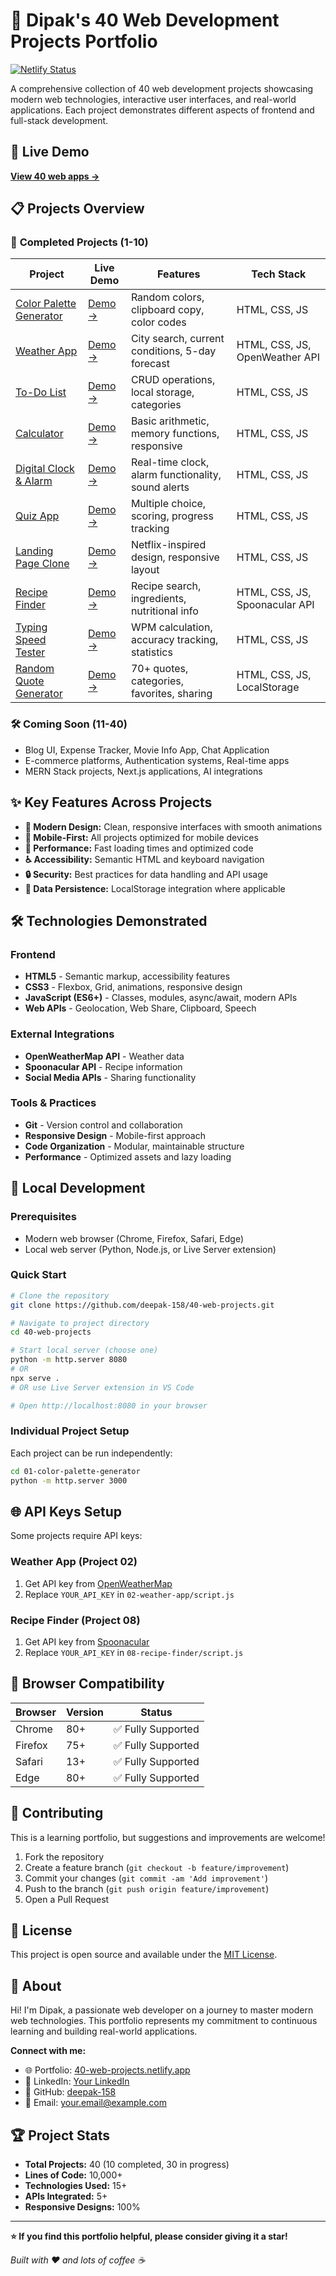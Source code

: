# 🌟 Dipak's 40 Web Development Projects Portfolio

[![Netlify Status](https://api.netlify.com/api/v1/badges/6ac4abc8-f0e8-4cc0-b8d8-2d8b2f5e7a1c/deploy-status)](https://app.netlify.com/sites/40-web-projects/deploys)

A comprehensive collection of 40 web development projects showcasing modern web technologies, interactive user interfaces, and real-world applications. Each project demonstrates different aspects of frontend and full-stack development.

## 🚀 Live Demo

**[View 40 web apps →](https://40-web-projects.netlify.app)**

## 📋 Projects Overview

### 🎯 **Completed Projects (1-10)**

| Project | Live Demo | Features | Tech Stack |
|---------|-----------|----------|------------|
| [Color Palette Generator](./01-color-palette-generator/) | [Demo →](https://40-web-projects.netlify.app/01-color-palette-generator/) | Random colors, clipboard copy, color codes | HTML, CSS, JS |
| [Weather App](./02-weather-app/) | [Demo →](https://40-web-projects.netlify.app/02-weather-app/) | City search, current conditions, 5-day forecast | HTML, CSS, JS, OpenWeather API |
| [To-Do List](./03-todo-list/) | [Demo →](https://40-web-projects.netlify.app/03-todo-list/) | CRUD operations, local storage, categories | HTML, CSS, JS |
| [Calculator](./04-calculator/) | [Demo →](https://40-web-projects.netlify.app/04-calculator/) | Basic arithmetic, memory functions, responsive | HTML, CSS, JS |
| [Digital Clock & Alarm](./05-digital-clock-alarm/) | [Demo →](https://40-web-projects.netlify.app/05-digital-clock-alarm/) | Real-time clock, alarm functionality, sound alerts | HTML, CSS, JS |
| [Quiz App](./06-quiz-app/) | [Demo →](https://40-web-projects.netlify.app/06-quiz-app/) | Multiple choice, scoring, progress tracking | HTML, CSS, JS |
| [Landing Page Clone](./07-landing-page-clone/) | [Demo →](https://40-web-projects.netlify.app/07-landing-page-clone/) | Netflix-inspired design, responsive layout | HTML, CSS, JS |
| [Recipe Finder](./08-recipe-finder/) | [Demo →](https://40-web-projects.netlify.app/08-recipe-finder/) | Recipe search, ingredients, nutritional info | HTML, CSS, JS, Spoonacular API |
| [Typing Speed Tester](./09-typing-speed-tester/) | [Demo →](https://40-web-projects.netlify.app/09-typing-speed-tester/) | WPM calculation, accuracy tracking, statistics | HTML, CSS, JS |
| [Random Quote Generator](./10-random-quote-generator/) | [Demo →](https://40-web-projects.netlify.app/10-random-quote-generator/) | 70+ quotes, categories, favorites, sharing | HTML, CSS, JS, LocalStorage |

### 🛠️ **Coming Soon (11-40)**
- Blog UI, Expense Tracker, Movie Info App, Chat Application
- E-commerce platforms, Authentication systems, Real-time apps
- MERN Stack projects, Next.js applications, AI integrations

## ✨ **Key Features Across Projects**

- **🎨 Modern Design:** Clean, responsive interfaces with smooth animations
- **📱 Mobile-First:** All projects optimized for mobile devices
- **🚀 Performance:** Fast loading times and optimized code
- **♿ Accessibility:** Semantic HTML and keyboard navigation
- **🔒 Security:** Best practices for data handling and API usage
- **💾 Data Persistence:** LocalStorage integration where applicable

## 🛠️ **Technologies Demonstrated**

### **Frontend**
- **HTML5** - Semantic markup, accessibility features
- **CSS3** - Flexbox, Grid, animations, responsive design
- **JavaScript (ES6+)** - Classes, modules, async/await, modern APIs
- **Web APIs** - Geolocation, Web Share, Clipboard, Speech

### **External Integrations**
- **OpenWeatherMap API** - Weather data
- **Spoonacular API** - Recipe information
- **Social Media APIs** - Sharing functionality

### **Tools & Practices**
- **Git** - Version control and collaboration
- **Responsive Design** - Mobile-first approach
- **Code Organization** - Modular, maintainable structure
- **Performance** - Optimized assets and lazy loading

## 🚀 **Local Development**

### **Prerequisites**
- Modern web browser (Chrome, Firefox, Safari, Edge)
- Local web server (Python, Node.js, or Live Server extension)

### **Quick Start**
```bash
# Clone the repository
git clone https://github.com/deepak-158/40-web-projects.git

# Navigate to project directory
cd 40-web-projects

# Start local server (choose one)
python -m http.server 8080
# OR
npx serve .
# OR use Live Server extension in VS Code

# Open http://localhost:8080 in your browser
```

### **Individual Project Setup**
Each project can be run independently:
```bash
cd 01-color-palette-generator
python -m http.server 3000
```

## 🌐 **API Keys Setup**

Some projects require API keys:

### **Weather App (Project 02)**
1. Get API key from [OpenWeatherMap](https://openweathermap.org/api)
2. Replace `YOUR_API_KEY` in `02-weather-app/script.js`

### **Recipe Finder (Project 08)**
1. Get API key from [Spoonacular](https://spoonacular.com/food-api)
2. Replace `YOUR_API_KEY` in `08-recipe-finder/script.js`

## 📱 **Browser Compatibility**

| Browser | Version | Status |
|---------|---------|--------|
| Chrome | 80+ | ✅ Fully Supported |
| Firefox | 75+ | ✅ Fully Supported |
| Safari | 13+ | ✅ Fully Supported |
| Edge | 80+ | ✅ Fully Supported |

## 🤝 **Contributing**

This is a learning portfolio, but suggestions and improvements are welcome!

1. Fork the repository
2. Create a feature branch (`git checkout -b feature/improvement`)
3. Commit your changes (`git commit -am 'Add improvement'`)
4. Push to the branch (`git push origin feature/improvement`)
5. Open a Pull Request

## 📄 **License**

This project is open source and available under the [MIT License](LICENSE).

## 👤 **About**

Hi! I'm Dipak, a passionate web developer on a journey to master modern web technologies. This portfolio represents my commitment to continuous learning and building real-world applications.

**Connect with me:**
- 🌐 Portfolio: [40-web-projects.netlify.app](https://40-web-projects.netlify.app)
- 💼 LinkedIn: [Your LinkedIn](https://linkedin.com/in/yourprofile)
- 🐙 GitHub: [deepak-158](https://github.com/deepak-158)
- 📧 Email: your.email@example.com

## 🏆 **Project Stats**

- **Total Projects:** 40 (10 completed, 30 in progress)
- **Lines of Code:** 10,000+
- **Technologies Used:** 15+
- **APIs Integrated:** 5+
- **Responsive Designs:** 100%

---

**⭐ If you find this portfolio helpful, please consider giving it a star!**

*Built with ❤️ and lots of coffee ☕*
